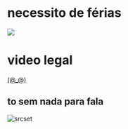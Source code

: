 <head>

<meta charset="utf-8">

<meta name="viewport" content="width=device-width, initial-scale=1">
	

</head>

<body>

  <h1>necessito de férias</h1>
   
 <img src="https://i.pinimg.com/564x/c2/f8/c6/c2f8c68f1d16ab48f4ebca0d675b5e3c.jpg">
   
  <h1>video legal</h1>  <a href="https://www.youtube.com/watch?v=1LE3V9PE3GU">(@_@)</a>
    <section class="parte dois">
        <h1>to sem nada para fala</h1>

   <img src="pato.gif.gif" alt="srcset">
        
        
  </section>
</body>

</html>
